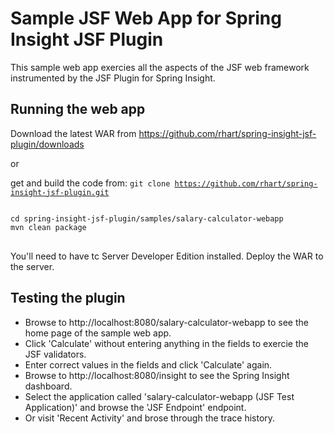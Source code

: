<h1>Sample JSF Web App for Spring Insight JSF Plugin</h1>

This sample web app exercies all the aspects of the JSF web framework instrumented by the JSF Plugin for Spring Insight.

<h2>Running the web app</h2>

Download the latest WAR from https://github.com/rhart/spring-insight-jsf-plugin/downloads

or 

get and build the code from: <code>git clone https://github.com/rhart/spring-insight-jsf-plugin.git</code>

<pre>
<code>
cd spring-insight-jsf-plugin/samples/salary-calculator-webapp
mvn clean package
</code>
</pre>

You'll need to have tc Server Developer Edition installed.  Deploy the WAR to the server.

<h2>Testing the plugin</h2>

<ul>
<li>Browse to http://localhost:8080/salary-calculator-webapp to see the home page of the sample web app.</li>
<li>Click 'Calculate' without entering anything in the fields to exercie the JSF validators.</li>
<li>Enter correct values in the fields and click 'Calculate' again.</li>
<li>Browse to http://localhost:8080/insight to see the Spring Insight dashboard.</li>
<li>Select the application called 'salary-calculator-webapp (JSF Test Application)' and browse the 'JSF Endpoint' endpoint.</li>
<li>Or visit 'Recent Activity' and brose through the trace history.</li>
</ul>